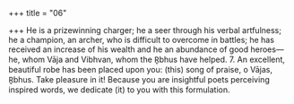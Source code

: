 +++
title = "06"

+++
He is a prizewinning charger; he a seer through his verbal artfulness; he a  champion, an archer, who is difficult to overcome in battles;
he has received an increase of his wealth and he an abundance of good  heroes—he, whom Vāja and Vibhvan, whom the R̥bhus have helped. 7. An excellent, beautiful robe has been placed upon you: (this) song of  praise, o Vājas, R̥bhus. Take pleasure in it!
Because you are insightful poets perceiving inspired words, we dedicate  (it) to you with this formulation.